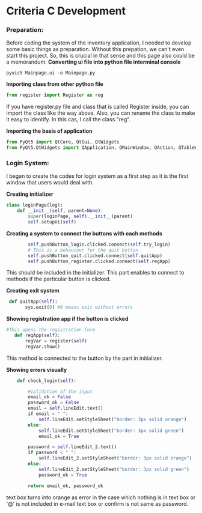 # Criteria C Development #
### Preparation:
Before coding the system of the inventory application, I needed to develop some basic things as preparation.
Without this prepation, we can't even start this project. So, this is crucial in that sense and this page also could be a memorandum.
**Converting ui file into python file interminal console**
```
pyuic5 Mainpage.ui -o Mainpage.py
```
**Importing class from other python file**
```.py
from register import Register as reg
```
If you have register.py file and class that is called Register inside, you can import the class like the way above. Also, you can rename the class to make it easy to identify. In this cas, I call the class "reg".

**Importing the basis of application**
```.py
from PyQt5 import QtCore, QtGui, QtWidgets
from PyQt5.QtWidgets import QApplication, QMainWindow, QAction, QTableWidgetItem
```

### Login System:
I began to create the codes for login system as a first step as it is the first window that users would deal with.

**Creating initializer**
```.py
class loginPage(log):
    def __init__(self, parent=None):
        super(loginPage, self).__init__(parent)
        self.setupUi(self)
```
**Creating a system to connect the buttons with each methods**
```.py
        self.pushButton_login.clicked.connect(self.try_login)
        # This is a behaviour for the quit button
        self.pushButton_quit.clicked.connect(self.quitApp)
        self.pushButton_register.clicked.connect(self.regApp)
 ```
 This should be included in the initializer. This part enables to connect to methods if the particular button is clicked.
 
 **Creating exit system**
 ```.py
  def quitApp(self):
        sys.exit(0) #0 means exit without errors
 ```
 **Showing registration app if the button is clicked**
 ```.py
 #This opens the registration form
    def regApp(self):
        regVar = register(self)
        regVar.show()
```
This method is connected to the button by the part in initializer.
 
**Showing errors visually**
```.py
    def check_login(self):

        #validation of the input
        email_ok = False
        password_ok = False
        email = self.lineEdit.text()
        if email < " ":
            self.lineEdit.setStyleSheet("border: 3px solid orange")
        else:
            self.lineEdit.setStyleSheet("border: 3px solid green")
            email_ok = True

        password = self.lineEdit_2.text()
        if password < " ":
            self.lineEdit_2.setStyleSheet("border: 3px solid orange")
        else:
            self.lineEdit_2.setStyleSheet("border: 3px solid green")
            password_ok = True

        return email_ok, password_ok
 ```
text box turns into orange as error in the case which nothing is in text box or '@' is not included in e-mail text box or confirm is not same as password. 
